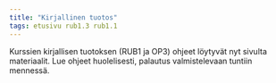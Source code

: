 ```yaml
---
title: "Kirjallinen tuotos"
tags: etusivu rub1.3 rub1.1
---
```


Kurssien kirjallisen tuotoksen (RUB1 ja OP3) ohjeet löytyvät nyt sivulta materiaalit. Lue ohjeet huolelisesti, palautus valmistelevaan tuntiin mennessä. 